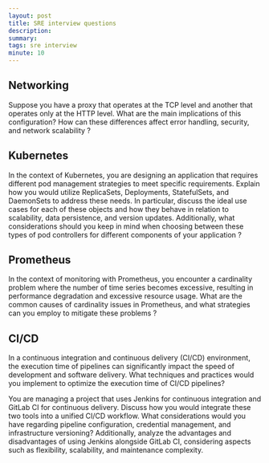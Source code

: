 ```yaml
---
layout: post
title: SRE interview questions
description: 
summary: 
tags: sre interview
minute: 10
---
```


## Networking

Suppose you have a proxy that operates at the TCP level and another that operates only at the HTTP level. What are the main implications of this configuration? How can these differences affect error handling, security, and network scalability ?

## Kubernetes

In the context of Kubernetes, you are designing an application that requires different pod management strategies to meet specific requirements. Explain how you would utilize ReplicaSets, Deployments, StatefulSets, and DaemonSets to address these needs. In particular, discuss the ideal use cases for each of these objects and how they behave in relation to scalability, data persistence, and version updates. Additionally, what considerations should you keep in mind when choosing between these types of pod controllers for different components of your application ?

## Prometheus

In the context of monitoring with Prometheus, you encounter a cardinality problem where the number of time series becomes excessive, resulting in performance degradation and excessive resource usage. What are the common causes of cardinality issues in Prometheus, and what strategies can you employ to mitigate these problems ?

## CI/CD

In a continuous integration and continuous delivery (CI/CD) environment, the execution time of pipelines can significantly impact the speed of development and software delivery. What techniques and practices would you implement to optimize the execution time of CI/CD pipelines?

You are managing a project that uses Jenkins for continuous integration and GitLab CI for continuous delivery. Discuss how you would integrate these two tools into a unified CI/CD workflow. What considerations would you have regarding pipeline configuration, credential management, and infrastructure versioning? Additionally, analyze the advantages and disadvantages of using Jenkins alongside GitLab CI, considering aspects such as flexibility, scalability, and maintenance complexity.
